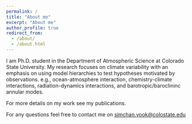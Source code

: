 ```yaml
---
permalink: /
title: "About me"
excerpt: "About me"
author_profile: true
redirect_from: 
  - /about/
  - /about.html
---
```


I am Ph.D. student in the Department of Atmospheric Science at Colorado State University. My research focuses on climate variability with an emphasis on using model hierarchies to test hypotheses motivated by observations. e.g., ocean-atmosphere interaction, chemistry-climate interactions, radiation-dynamics interactions, and barotropic/baroclininc annular modes.

For more details on my work see my publications.

For any questions feel free to contact me on simchan.yook@colostate.edu

